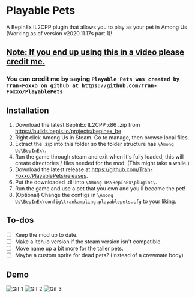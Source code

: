 # Playable Pets

A BepInEx IL2CPP plugin that allows you to play as your pet in Among Us (Working as of version v2020.11.17s part 1)!

## <u>**Note: If you end up using this in a video please credit me.**</u>
### You can credit me by saying `Playable Pets was created by Tran-Foxxo on github at https://github.com/Tran-Foxxo/PlayablePets`

## Installation 

1. Download the latest BepInEx IL2CPP x86 .zip from https://builds.bepis.io/projects/bepinex_be.
2. Right click Among Us in Steam.  Go to manage, then browse local files.
3. Extract the .zip into this folder so the folder structure has `\Among Us\BepInEx\`.
4. Run the game through steam and exit when it's fully loaded, this will create directories / files needed for the mod. (This might take a while.)
5. Download the latest release at https://github.com/Tran-Foxxo/PlayablePets/releases.
6. Put the downloaded .dll into `\Among Us\BepInEx\plugins\`.
7. Run the game and use a pet that you own and you'll become the pet!
8. (Optional) Change the configs in `\Among Us\BepInEx\config\trankampling.playablepets.cfg` to your liking.

## To-dos 

- [ ] Keep the mod up to date. 
- [ ] Make a itch.io version if the steam version isn't compatible. 
- [ ] Move name up a bit more for the taller pets.
- [ ] Maybe a custom sprite for dead pets? (Instead of a crewmate body)

## Demo

![Gif 1](https://github.com/Tran-Foxxo/PlayablePets/raw/master/gifs/1.gif)
![Gif 2](https://github.com/Tran-Foxxo/PlayablePets/raw/master/gifs/2.gif)
![Gif 3](https://github.com/Tran-Foxxo/PlayablePets/raw/master/gifs/3.gif)